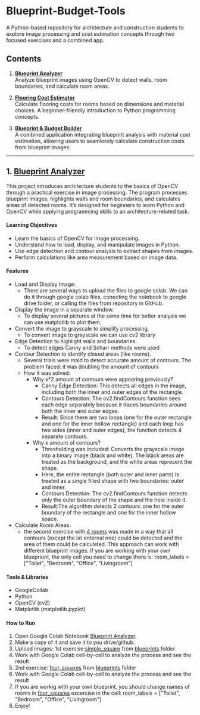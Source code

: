 # Blueprint-Budget-Tools

A Python-based repository for architecture and construction students to explore image processing and cost estimation concepts through two focused exercises and a combined app.

## Contents

1. **[Blueprint Analyzer](Blueprint_Analyzer_Aleksandra_Kraeva.ipynb)**  
   Analyze blueprint images using OpenCV to detect walls, room boundaries, and calculate room areas.

2. **[Flooring Cost Estimator](flooring_cost_estimator/)**  
   Calculate flooring costs for rooms based on dimensions and material choices. A beginner-friendly introduction to Python programming concepts.

3. **[Blueprint & Budget Builder](combined_app/)**  
   A combined application integrating blueprint analysis with material cost estimation, allowing users to seamlessly calculate construction costs from blueprint images.

---

## **1. [Blueprint Analyzer](Blueprint_Analyzer_Aleksandra_Kraeva.ipynb)**

This project introduces architecture students to the basics of OpenCV through a practical exercise in image processing. The program processes blueprint images, highlights walls and room boundaries, and calculates areas of detected rooms. It’s designed for beginners to learn Python and OpenCV while applying programming skills to an architecture-related task.

#### Learning Objectives

- Learn the basics of OpenCV for image processing.
- Understand how to load, display, and manipulate images in Python.
- Use edge detection and contour analysis to extract shapes from images.
- Perform calculations like area measurement based on image data.

#### Features

- Load and Display Image:
     - There are several ways to upload the files to google colab. We can do it through google colab files, conecting the notebook to google drive folder, or calling the files from repository in GitHub.
- Display the image in a separate window.
     - To display several pictures at the same time for better analysis we can use matplotlib to plot them.
- Convert the image to grayscale to simplify processing.
     - To convert image to grayscale we can use cv2 library
- Edge Detection to highlight walls and boundaries.
     - To detect edges Canny and Scharr methods were used
- Contour Detection to identify closed areas (like rooms).
     - Several trials were maid to detect accurate amount of contours. The problem faced: it was doubling the amount of contours
     - How it was solved:
          - Why x*2 amount of contours were appearing previously?
               - Canny Edge Detection: This detects all edges in the image, including both the inner and outer edges of the rectangle.
               - Contours Detection: The cv2.findContours function sees each edge separately because it traces boundaries around both the inner and outer edges.
               - Result: Since there are two loops (one for the outer rectangle and one for the inner hollow rectangle) and each loop has two sides (inner and outer edges), the function detects 4 separate contours.
         - Why x amount of contours?
              - Thresholding was included: Converts the grayscale image into a binary image (black and white). The black areas are treated as the background, and the white areas represent the shape.
              - Here, the entire rectangle (both outer and inner parts) is treated as a single filled shape with two boundaries: outer and inner.
              - Contours Detection: The cv2.findContours function detects only the outer boundary of the shape and the hole inside it.
              - Result:The algorithm detects 2 contours: one for the outer boundary of the rectangle and one for the inner hollow space.
- Calculate Room Areas.
     - the second exercise with [4 rooms](blueprints/simple_square.png) was made in a way that all contours (except the lat enternal one) could be detected and the area of them could be calculated. This approach can work with different blueprint images. If you are working with your own bluepriunt, the only cell you need to change there is: room_labels = ["Toilet", "Bedroom", "Office", "Livingroom"]

#### Tools & Libraries
- GoogleCollab
- Python
- OpenCV (cv2)
- Matplotlib (matplotlib.pyplot)

#### How to Run

1. Open Google Colab Notebook [Blueprint Analyzer](Blueprint_Analyzer_Aleksandra_Kraeva.ipynb).
2. Make a copy of it and save it to you drive/github.
3. Upload images: 1st exercise:[simple_square](blueprints/simple_square.png) from [blueprints](blueprints/) folder
4. Work with Google Colab cell-by-cell to analyze the process and see the result
5. 2nd exercise: [four_squares](blueprints/four_squares.png) from [blueprints](blueprints/) folder
6. Work with Google Colab cell-by-cell to analyze the process and see the result
7. If you are workig with your own blueprint, you should change names of rooms in [four_squares](blueprints/four_squares.png) excercise in the cell: room_labels = ["Toilet", "Bedroom", "Office", "Livingroom"]
8. Enjoy!

